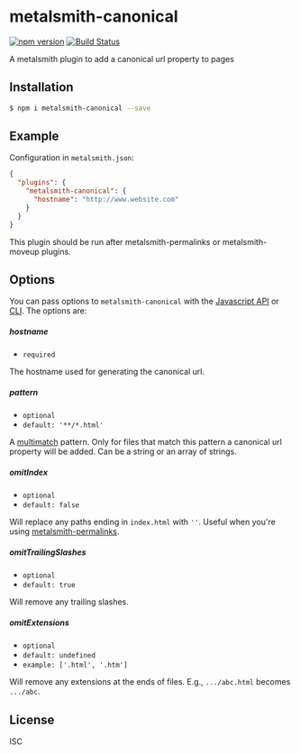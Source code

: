 # metalsmith-canonical
[![npm version][npm-badge]][npm-url]
[![Build Status][travis-badge]][travis-url]

A metalsmith plugin to add a canonical url property to pages

## Installation

```bash
$ npm i metalsmith-canonical --save
```

## Example

Configuration in `metalsmith.json`:

```json
{
  "plugins": {
    "metalsmith-canonical": {
      "hostname": "http://www.website.com"
    }
  }
}
```

This plugin should be run after metalsmith-permalinks or metalsmith-moveup plugins.

## Options

You can pass options to `metalsmith-canonical` with the [Javascript API](https://github.com/segmentio/metalsmith#api) or [CLI](https://github.com/segmentio/metalsmith#cli). The options are:

##### hostname

* `required`

The hostname used for generating the canonical url.

##### pattern

* `optional`
* `default: '**/*.html'`

A [multimatch](https://github.com/sindresorhus/multimatch) pattern. Only for files that match this pattern a canonical url property will be added. Can be a string or an array of strings.

##### omitIndex

* `optional`
* `default: false`

Will replace any paths ending in `index.html` with `''`. Useful when you're using [metalsmith-permalinks](https://github.com/segmentio/metalsmith-permalinks).

##### omitTrailingSlashes

* `optional`
* `default: true`

Will remove any trailing slashes.

##### omitExtensions

* `optional`
* `default: undefined`
* `example: ['.html', '.htm']`

Will remove any extensions at the ends of files.
E.g., `.../abc.html` becomes `.../abc`.

## License

ISC

[npm-badge]: https://img.shields.io/npm/v/metalsmith-canonical.svg
[npm-url]: https://www.npmjs.com/package/metalsmith-canonical

[travis-badge]: https://travis-ci.org/saintedlama/metalsmith-canonical.svg?branch=master
[travis-url]: https://travis-ci.org/saintedlama/metalsmith-canonical
